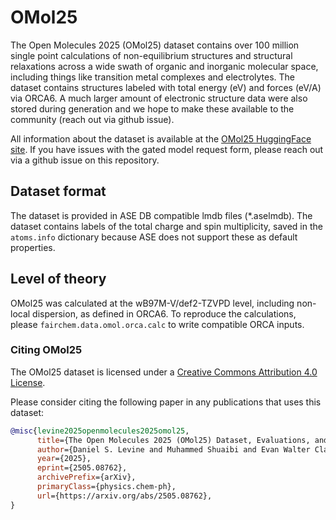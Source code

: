 # OMol25

The Open Molecules 2025 (OMol25) dataset contains over 100 million single point calculations of non-equilibrium structures and
structural relaxations across a wide swath of organic and inorganic molecular space, including things like transition metal complexes and electrolytes. The dataset contains structures labeled with total energy (eV) and forces (eV/A) via ORCA6. A much larger amount of electronic structure data were also stored during generation and we hope to make these available to the community (reach out via github issue). 

All information about the dataset is available at the [OMol25 HuggingFace site](https://huggingface.co/facebook/OMol25). If you have issues with the gated model request form, please reach out via a github issue on this repository.  

## Dataset format 

The dataset is provided in ASE DB compatible lmdb files (*.aselmdb). The dataset contains labels of the total charge and spin multiplicity, saved in the `atoms.info` dictionary because ASE does not support these as default properties. 

## Level of theory

OMol25 was calculated at the wB97M-V/def2-TZVPD level, including non-local dispersion, as defined in ORCA6. To reproduce the calculations, please `fairchem.data.omol.orca.calc` to write compatible ORCA inputs. 

### Citing OMol25

The OMol25 dataset is licensed under a [Creative Commons Attribution 4.0 License](https://creativecommons.org/licenses/by/4.0/legalcode).

Please consider citing the following paper in any publications that uses this dataset:

```bib
@misc{levine2025openmolecules2025omol25,
      title={The Open Molecules 2025 (OMol25) Dataset, Evaluations, and Models}, 
      author={Daniel S. Levine and Muhammed Shuaibi and Evan Walter Clark Spotte-Smith and Michael G. Taylor and Muhammad R. Hasyim and Kyle Michel and Ilyes Batatia and Gábor Csányi and Misko Dzamba and Peter Eastman and Nathan C. Frey and Xiang Fu and Vahe Gharakhanyan and Aditi S. Krishnapriyan and Joshua A. Rackers and Sanjeev Raja and Ammar Rizvi and Andrew S. Rosen and Zachary Ulissi and Santiago Vargas and C. Lawrence Zitnick and Samuel M. Blau and Brandon M. Wood},
      year={2025},
      eprint={2505.08762},
      archivePrefix={arXiv},
      primaryClass={physics.chem-ph},
      url={https://arxiv.org/abs/2505.08762}, 
}
```
